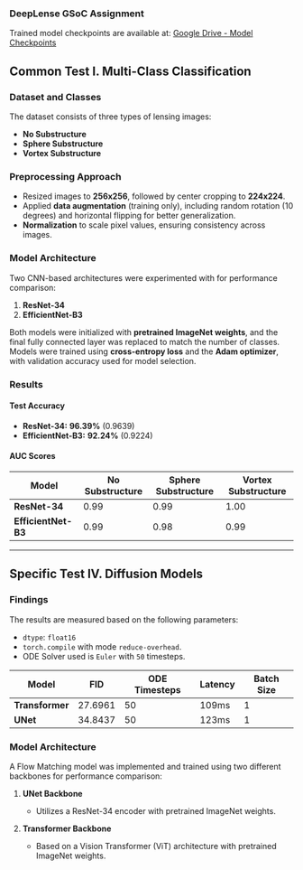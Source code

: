 ### DeepLense GSoC Assignment 
Trained model checkpoints are available at:  [Google Drive - Model Checkpoints](https://drive.google.com/drive/folders/1nx47dQgX7yavo8oQ4e0-seyRaG1rDXY-?usp=sharing)  

## Common Test I. Multi-Class Classification

### Dataset and Classes  
The dataset consists of three types of lensing images:  

- **No Substructure**  
- **Sphere Substructure**  
- **Vortex Substructure**  

### Preprocessing Approach  
- Resized images to **256x256**, followed by center cropping to **224x224**.  
- Applied **data augmentation** (training only), including random rotation (10 degrees) and horizontal flipping for better generalization.  
- **Normalization** to scale pixel values, ensuring consistency across images.  

### Model Architecture  
Two CNN-based architectures were experimented with for performance comparison:

1. **ResNet-34**  
2. **EfficientNet-B3**  

Both models were initialized with **pretrained ImageNet weights**, and the final fully connected layer was replaced to match the number of classes. Models were trained using **cross-entropy loss** and the **Adam optimizer**, with validation accuracy used for model selection.  

### Results  

#### Test Accuracy  
- **ResNet-34:** **96.39%** (0.9639)  
- **EfficientNet-B3:** **92.24%** (0.9224)  

#### AUC Scores  
| Model            | No Substructure | Sphere Substructure | Vortex Substructure |
|-----------------|----------------|----------------------|----------------------|
| **ResNet-34**   | 0.99           | 0.99                 | 1.00                 |
| **EfficientNet-B3** | 0.99      | 0.98                 | 0.99                 |

---  

## Specific Test IV. Diffusion Models 

### Findings  
The results are measured based on the following parameters:

- `dtype`: `float16`
- `torch.compile` with mode `reduce-overhead`.
- ODE Solver used is `Euler` with `50` timesteps.   

| Model           | FID  | ODE Timesteps | Latency | Batch Size |
|---------------|------|---------------|---------|------------|
| **Transformer** | 27.6961 | 50          | 109ms   | 1          |
| **UNet**      | 34.8437 | 50            | 123ms   | 1          |

### Model Architecture  
A Flow Matching model was implemented and trained using two different backbones for performance comparison:

1. **UNet Backbone**  
   - Utilizes a ResNet-34 encoder with pretrained ImageNet weights.  

2. **Transformer Backbone**  
   - Based on a Vision Transformer (ViT) architecture with pretrained ImageNet weights.  
